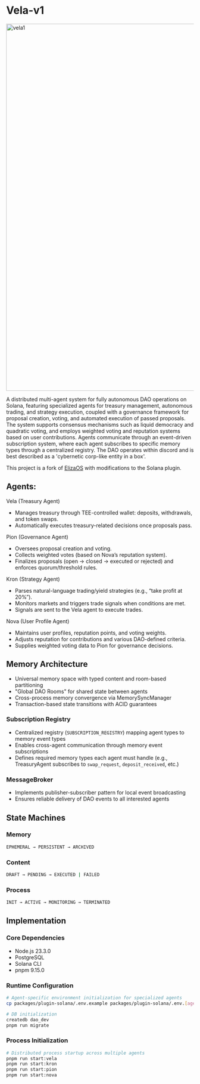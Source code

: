 # Vela-v1

<img width="984" alt="vela1" src="https://github.com/user-attachments/assets/f50a6ada-16a7-45f0-8c6c-28079ee05c0a" />

A distributed multi-agent system for fully autonomous DAO operations on Solana, featuring specialized agents for treasury management, autonomous trading, and strategy execution, coupled with a governance framework for proposal creation, voting, and automated execution of passed proposals. The system supports consensus mechanisms such as liquid democracy and quadratic voting, and employs weighted voting and reputation systems based on user contributions. Agents communicate through an event-driven subscription system, where each agent subscribes to specific memory types through a centralized registry. The DAO operates within discord and is best described as a 'cybernetic corp-like entity in a box'.

This project is a fork of [ElizaOS](https://github.com/elizaOS/eliza) with modifications to the Solana plugin.

## Agents:

Vela (Treasury Agent)

* Manages treasury through TEE-controlled wallet: deposits, withdrawals, and token swaps.
* Automatically executes treasury-related decisions once proposals pass.

Pion (Governance Agent)

* Oversees proposal creation and voting.
* Collects weighted votes (based on Nova’s reputation system).
* Finalizes proposals (open → closed → executed or rejected) and enforces quorum/threshold rules.

Kron (Strategy Agent)

* Parses natural-language trading/yield strategies (e.g., “take profit at 20%”).
* Monitors markets and triggers trade signals when conditions are met.
* Signals are sent to the Vela agent to execute trades.

Nova (User Profile Agent)

* Maintains user profiles, reputation points, and voting weights.
* Adjusts reputation for contributions and various DAO-defined criteria.
* Supplies weighted voting data to Pion for governance decisions.


## Memory Architecture

* Universal memory space with typed content and room-based partitioning
* "Global DAO Rooms" for shared state between agents
* Cross-process memory convergence via MemorySyncManager
* Transaction-based state transitions with ACID guarantees

### Subscription Registry
* Centralized registry (`SUBSCRIPTION_REGISTRY`) mapping agent types to memory event types
* Enables cross-agent communication through memory event subscriptions
* Defines required memory types each agent must handle (e.g., TreasuryAgent subscribes to `swap_request`, `deposit_received`, etc.)

### MessageBroker
* Implements publisher-subscriber pattern for local event broadcasting
* Ensures reliable delivery of DAO events to all interested agents

## State Machines

### Memory
```bash
EPHEMERAL → PERSISTENT → ARCHIVED
```

### Content
```bash
DRAFT → PENDING → EXECUTED | FAILED
```

### Process
```bash
INIT → ACTIVE → MONITORING → TERMINATED
```

## Implementation

### Core Dependencies

* Node.js 23.3.0
* PostgreSQL
* Solana CLI
* pnpm 9.15.0

### Runtime Configuration

```bash
# Agent-specific environment initialization for specialized agents
cp packages/plugin-solana/.env.example packages/plugin-solana/.env.[agent]

# DB initialization
createdb dao_dev
pnpm run migrate
```

### Process Initialization

```bash
# Distributed process startup across multiple agents
pnpm run start:vela
pnpm run start:kron
pnpm run start:pion
pnpm run start:nova
```



